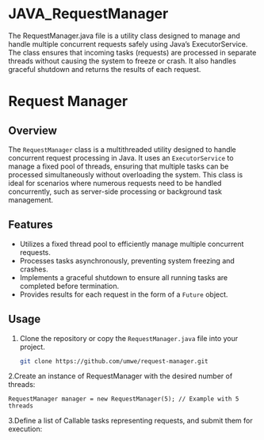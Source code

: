 # JAVA_RequestManager
The RequestManager.java file is a utility class designed to manage and handle multiple concurrent requests safely using Java’s ExecutorService. The class ensures that incoming tasks (requests) are processed in separate threads without causing the system to freeze or crash. It also handles graceful shutdown and returns the results of each request.


# Request Manager

## Overview
The `RequestManager` class is a multithreaded utility designed to handle concurrent request processing in Java. It uses an `ExecutorService` to manage a fixed pool of threads, ensuring that multiple tasks can be processed simultaneously without overloading the system. This class is ideal for scenarios where numerous requests need to be handled concurrently, such as server-side processing or background task management.

## Features
- Utilizes a fixed thread pool to efficiently manage multiple concurrent requests.
- Processes tasks asynchronously, preventing system freezing and crashes.
- Implements a graceful shutdown to ensure all running tasks are completed before termination.
- Provides results for each request in the form of a `Future` object.

## Usage

1. Clone the repository or copy the `RequestManager.java` file into your project.
   
   ```bash
   git clone https://github.com/umwe/request-manager.git

2.Create an instance of RequestManager with the desired number of threads:

    RequestManager manager = new RequestManager(5); // Example with 5 threads

3.Define a list of Callable<String> tasks representing requests, and submit them for execution:

    
